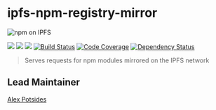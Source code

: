 # ipfs-npm-registry-mirror

![npm on IPFS](https://github.com/ipfs-shipyard/ipfs-npm-registry-mirror/raw/master/img/npm-on-ipfs.svg?sanitize=true)

[![](https://img.shields.io/badge/made%20by-Protocol%20Labs-blue.svg?style=flat-square)](https://protocol.ai)
[![](https://img.shields.io/badge/project-IPFS-blue.svg?style=flat-square)](http://ipfs.io/)
[![](https://img.shields.io/badge/freenode-%23ipfs-blue.svg?style=flat-square)](http://webchat.freenode.net/?channels=%23ipfs)
[![Build Status](https://ci.ipfs.team/buildStatus/icon?job=IPFS%20Shipyard/ipfs-npm-registry-mirror/master)](https://ci.ipfs.team/job/IPFS%20Shipyard/job/ipfs-npm-registry-mirror/job/master/)
[![Code Coverage](https://codecov.io/gh/ipfs-shipyard/ipfs-npm-registry-mirror/branch/master/graph/badge.svg)](https://codecov.io/gh/ipfs-shipyard/ipfs-npm-registry-mirror)
[![Dependency Status](https://david-dm.org/ipfs-shipyard/ipfs-npm-registry-mirror.svg?style=flat-square)](https://david-dm.org/ipfs-shipyard/ipfs-npm-registry-mirror)

> Serves requests for npm modules mirrored on the IPFS network

## Lead Maintainer

[Alex Potsides](https://github.com/achingbrain)
